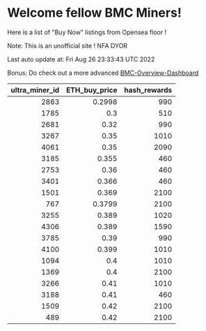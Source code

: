 # Welcome fellow BMC Miners!
Here is a list of "Buy Now" listings from Opensea floor !

Note: This is an unofficial site ! NFA DYOR

Last auto update at: Fri Aug 26 23:33:43 UTC 2022

Bonus: Do check out a more advanced [BMC-Overview-Dashboard](https://dune.com/defifunk/BMC-Overview-Dashboard)


|   ultra_miner_id |   ETH_buy_price |   hash_rewards |
|-----------------:|----------------:|---------------:|
|             2863 |          0.2998 |            990 |
|             1785 |          0.3    |            510 |
|             2681 |          0.32   |            990 |
|             3267 |          0.35   |           1010 |
|             4061 |          0.35   |           2090 |
|             3185 |          0.355  |            460 |
|             2753 |          0.36   |            460 |
|             3401 |          0.366  |            460 |
|             1501 |          0.369  |           2100 |
|              767 |          0.3799 |           2100 |
|             3255 |          0.389  |           1020 |
|             4306 |          0.389  |           1590 |
|             3785 |          0.39   |            990 |
|             4100 |          0.399  |           1010 |
|             1094 |          0.4    |           1010 |
|             1369 |          0.4    |           2100 |
|             3266 |          0.41   |           1010 |
|             3188 |          0.41   |            460 |
|             1509 |          0.42   |           2100 |
|              489 |          0.42   |           2100 |